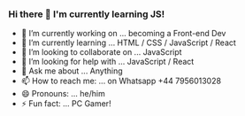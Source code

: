 ### Hi there 👋 I'm currently learning JS!


- 🔭 I’m currently working on ... becoming a Front-end Dev
- 🌱 I’m currently learning ... HTML / CSS / JavaScript / React
- 👯 I’m looking to collaborate on ... JavaScript
- 🤔 I’m looking for help with ... JavaScript / React
- 💬 Ask me about ... Anything
- 📫 How to reach me: ... on Whatsapp +44 7956013028 
- 😄 Pronouns: ... he/him
- ⚡ Fun fact: ... PC Gamer!
